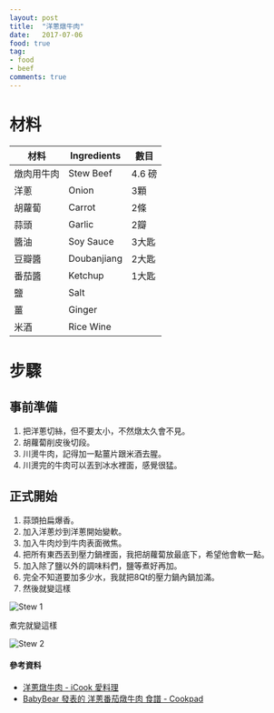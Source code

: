 ```yaml
---
layout: post
title:  "洋蔥燉牛肉"
date:   2017-07-06
food: true
tag:
- food
- beef
comments: true
---
```

# 材料

| 材料 | Ingredients | 數目 |
|------------|-----------|--------|
| 燉肉用牛肉 | Stew Beef | 4.6 磅 |
| 洋蔥       | Onion     | 3顆    |
| 胡蘿蔔     | Carrot    | 2條    |
| 蒜頭     | Garlic    | 2瓣    |
| 醬油     | Soy Sauce    | 3大匙    |
| 豆瓣醬 	| Doubanjiang | 2大匙 |
| 番茄醬 | Ketchup | 1大匙|
| 鹽 | Salt |  |
| 薑 | Ginger |  |
| 米酒 | Rice Wine | |


# 步驟

## 事前準備

1. 把洋蔥切絲，但不要太小，不然燉太久會不見。
2. 胡蘿蔔削皮後切段。
3. 川燙牛肉，記得加一點薑片跟米酒去腥。
4. 川燙完的牛肉可以丟到冰水裡面，感覺很猛。

## 正式開始

1. 蒜頭拍扁爆香。
2. 加入洋蔥炒到洋蔥開始變軟。
3. 加入牛肉炒到牛肉表面微焦。
4. 把所有東西丟到壓力鍋裡面，我把胡蘿蔔放最底下，希望他會軟一點。
5. 加入除了鹽以外的調味料們，鹽等煮好再加。
6. 完全不知道要加多少水，我就把8Qt的壓力鍋內鍋加滿。
7. 然後就變這樣

![Stew 1](https://sunglinhsieh.github.io//assets/postimg/2017.07.06/beef.stew.1.JPG)

煮完就變這樣

![Stew 2](https://sunglinhsieh.github.io//assets/postimg/2017.07.06/beef.stew.2.JPG)


#### 參考資料
* [洋蔥燉牛肉 - iCook 愛料理](https://icook.tw/recipes/165715)
* [BabyBear 發表的 洋蔥番茄燉牛肉 食譜 - Cookpad](https://cookpad.com/tw/食譜/2068641-洋蔥番茄燉牛肉)